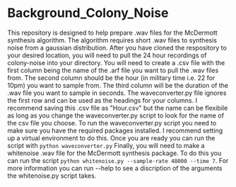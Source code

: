 # Background_Colony_Noise
This repository is designed to help prepare .wav files for the McDermott synthesis algorithm. The algorithm requires short .wav files to synthesis noise from a gaussian distribution.
After you have cloned the respository to your desired location, you will need to pull the 24 hour recordings of colony-noise into your directory. 
You will need to create a .csv file with the first column being the name of the .arf file you want to pull the .wav files from. The second column should be the hour (in military time i.e. 22 for 10pm) you want to sample from. The third column will be the duration of the .wav file you want to sample in seconds. The waveconverter.py file ignores the first row and can be used as the headings for your columns. I recommend saving this .csv file as "Hour.csv" but the name can be flexibile as long as you change the waveconverter.py script to look for the name of the csv file you choose.
To run the waveconverter.py script you need to make sure you have the required packages installed. I recommend setting up a virtual environment to do this. Once you are ready you can run the script with `python waveconverter.py`
Finally, you will need to make a whitenoise .wav file for the McDermott synthesis package. To do this you can run the script `python whitenoise.py --sample-rate 48000 --time 7`. For more information you can run --help to see a discription of the arguments the whitenoise.py script takes.
